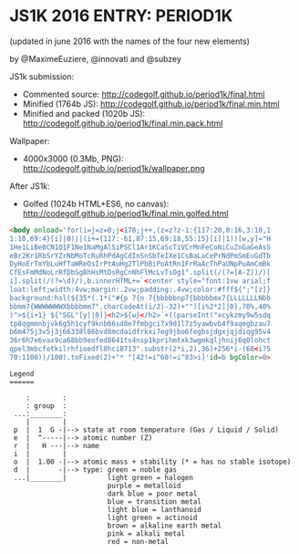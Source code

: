 JS1K 2016 ENTRY: PERIOD1K
===

(updated in june 2016 with the names of the four new elements)

by @MaximeEuziere, @innovati and @subzey

JS1k submission:

- Commented source: http://codegolf.github.io/period1k/final.html
- Minified (1764b JS): http://codegolf.github.io/period1k/final.min.html
- Minified and packed (1020b JS): http://codegolf.github.io/period1k/final.min.pack.html

Wallpaper:

- 4000x3000 (0.3Mb, PNG): http://codegolf.github.io/period1k/wallpaper.png

After JS1k:

- Golfed (1024b HTML+ES6, no canvas): http://codegolf.github.io/period1k/final.min.golfed.html

````html
<body onload='for(i=j=z=0;j<178;j++,(z=z?z-1:{117:20,0:16,3:10,1
1:10,69:4}[i]|0)||(i+={117:-61,87:15,69:18,55:15}[i]|1))[w,y]="H
1He1LiBeBCN1O1F1Ne1NaMgAlSiPSCl1Ar1KCaScTiVCrMnFeCoNiCuZnGaGeAsS
eBr2Kr1RbSrYZrNbMoTcRuRhPdAgCdInSnSbTeIXe1CsBaLaCePrNdPmSmEuGdTb
DyHoErTmYbLuHfTaWReOsIrPtAuHg2TlPbBiPoAtRn1FrRaAcThPaUNpPuAmCmBk
CfEsFmMdNoLrRfDbSgBhHsMtDsRgCnNhFlMcLvTsOg1".split(/(?=[A-Z])/)[
i].split(/(?=\d)/),b.innerHTML+=`<center style="font:1vw arial;f
loat:left;width:4vw;margin:.2vw;padding:.4vw;color:#fff${";"[z]}
background:hsl(${35*(.1*("#{p 7{n 7{bbbbbnp7{bbbbbmx7{LLLLLLLNbb
bbmm7{WWWWWWWXbbbbmm7".charCodeAt(i/2)-32)+"")[i%2*2]|0},70%,40%
)">${i+1} ${"SGL"[y||0]}<h2>${w}</h2>`+((parseInt("xcykzmy9w5sdq
tp8qgmmnbjvk6g5h1cyf9knb66sd8e7fmbgci7x9d1l7z5yawbvb4f9aqegbzau7
b6m475j3v5j3j66338l86bvd8mcdaidfrkxi7eg9jbo6fegbsjdgxjqjdiqg95v4
36r6h7e6vax9ca68bb9eofed8641ts4nsp1kprihmtxk3wgmkqljhnij6q0lohct
qpel3mbcfotkilrhfioedfl8hci8713".substr(2*i,2),36)+256*i-(68<i?5
70:1100))/100).toFixed(2)+"* "[42!=i^60!=i^83>i]'id=b bgColor=0>
````

````
Legend
======

    :        : 
    : group  :
 ...:________:
    |        |
 p  |  1  G -|--> state at room temperature (Gas / Liquid / Solid)
 e  |  ^-----|--> atomic number (Z)
 r  |   H ---|--> name
 i  |        |  
 o  |  1.00 -|--> atomic mass + stability (* = has no stable isotope)
 d  |       -|--> type: green = noble gas
 ...|________|          light green = halogen
                        purple = metalloid
                        dark blue = poor metal
                        blue = transition metal
                        light blue = lanthanoid
                        light green = actinoid
                        brown = alkaline earth metal
                        pink = alkali metal
                        red = non-metal
````
